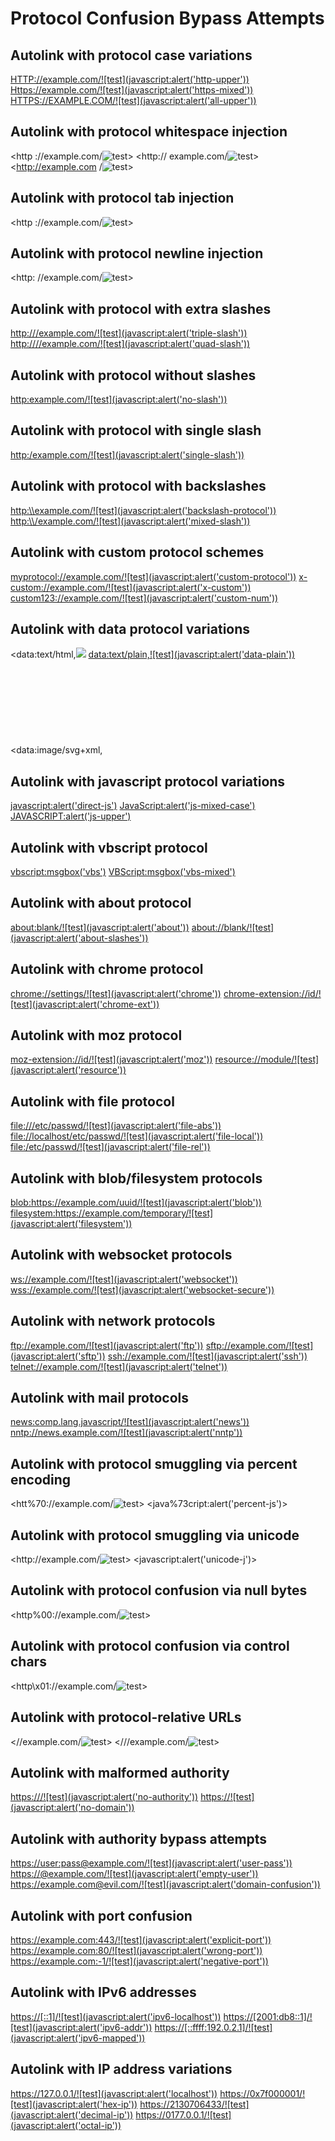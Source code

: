 # Protocol Confusion Bypass Attempts

## Autolink with protocol case variations
<HTTP://example.com/![test](javascript:alert('http-upper'))>
<Https://example.com/![test](javascript:alert('https-mixed'))>
<HTTPS://EXAMPLE.COM/![test](javascript:alert('all-upper'))>

## Autolink with protocol whitespace injection
<http ://example.com/![test](javascript:alert('space-after-http'))>
<http:// example.com/![test](javascript:alert('space-before-domain'))>
<http://example.com /![test](javascript:alert('space-after-domain'))>

## Autolink with protocol tab injection
<http	://example.com/![test](javascript:alert('tab-protocol'))>

## Autolink with protocol newline injection
<http:
//example.com/![test](javascript:alert('newline-protocol'))>

## Autolink with protocol with extra slashes
<http:///example.com/![test](javascript:alert('triple-slash'))>
<http:////example.com/![test](javascript:alert('quad-slash'))>

## Autolink with protocol without slashes
<http:example.com/![test](javascript:alert('no-slash'))>

## Autolink with protocol with single slash
<http:/example.com/![test](javascript:alert('single-slash'))>

## Autolink with protocol with backslashes
<http:\\example.com/![test](javascript:alert('backslash-protocol'))>
<http:\\/example.com/![test](javascript:alert('mixed-slash'))>

## Autolink with custom protocol schemes
<myprotocol://example.com/![test](javascript:alert('custom-protocol'))>
<x-custom://example.com/![test](javascript:alert('x-custom'))>
<custom123://example.com/![test](javascript:alert('custom-num'))>

## Autolink with data protocol variations
<data:text/html,<img src="x" onerror="alert('data-protocol')">
<data:text/plain,![test](javascript:alert('data-plain'))>
<data:image/svg+xml,<svg onload="alert('data-svg')">

## Autolink with javascript protocol variations
<javascript:alert('direct-js')>
<JavaScript:alert('js-mixed-case')>
<JAVASCRIPT:alert('js-upper')>

## Autolink with vbscript protocol
<vbscript:msgbox('vbs')>
<VBScript:msgbox('vbs-mixed')>

## Autolink with about protocol
<about:blank/![test](javascript:alert('about'))>
<about://blank/![test](javascript:alert('about-slashes'))>

## Autolink with chrome protocol
<chrome://settings/![test](javascript:alert('chrome'))>
<chrome-extension://id/![test](javascript:alert('chrome-ext'))>

## Autolink with moz protocol
<moz-extension://id/![test](javascript:alert('moz'))>
<resource://module/![test](javascript:alert('resource'))>

## Autolink with file protocol
<file:///etc/passwd/![test](javascript:alert('file-abs'))>
<file://localhost/etc/passwd/![test](javascript:alert('file-local'))>
<file:/etc/passwd/![test](javascript:alert('file-rel'))>

## Autolink with blob/filesystem protocols
<blob:https://example.com/uuid/![test](javascript:alert('blob'))>
<filesystem:https://example.com/temporary/![test](javascript:alert('filesystem'))>

## Autolink with websocket protocols
<ws://example.com/![test](javascript:alert('websocket'))>
<wss://example.com/![test](javascript:alert('websocket-secure'))>

## Autolink with network protocols
<ftp://example.com/![test](javascript:alert('ftp'))>
<sftp://example.com/![test](javascript:alert('sftp'))>
<ssh://example.com/![test](javascript:alert('ssh'))>
<telnet://example.com/![test](javascript:alert('telnet'))>

## Autolink with mail protocols
<news:comp.lang.javascript/![test](javascript:alert('news'))>
<nntp://news.example.com/![test](javascript:alert('nntp'))>

## Autolink with protocol smuggling via percent encoding
<htt%70://example.com/![test](javascript:alert('percent-protocol'))>
<java%73cript:alert('percent-js')>

## Autolink with protocol smuggling via unicode
<һttp://example.com/![test](javascript:alert('unicode-h'))>
<јavascript:alert('unicode-j')>

## Autolink with protocol confusion via null bytes
<http%00://example.com/![test](javascript:alert('null-protocol'))>

## Autolink with protocol confusion via control chars
<http\x01://example.com/![test](javascript:alert('control-protocol'))>

## Autolink with protocol-relative URLs
<//example.com/![test](javascript:alert('protocol-relative'))>
<///example.com/![test](javascript:alert('triple-slash-rel'))>

## Autolink with malformed authority
<https:///![test](javascript:alert('no-authority'))>
<https://![test](javascript:alert('no-domain'))>

## Autolink with authority bypass attempts
<https://user:pass@example.com/![test](javascript:alert('user-pass'))>
<https://@example.com/![test](javascript:alert('empty-user'))>
<https://example.com@evil.com/![test](javascript:alert('domain-confusion'))>

## Autolink with port confusion
<https://example.com:443/![test](javascript:alert('explicit-port'))>
<https://example.com:80/![test](javascript:alert('wrong-port'))>
<https://example.com:-1/![test](javascript:alert('negative-port'))>

## Autolink with IPv6 addresses
<https://[::1]/![test](javascript:alert('ipv6-localhost'))>
<https://[2001:db8::1]/![test](javascript:alert('ipv6-addr'))>
<https://[::ffff:192.0.2.1]/![test](javascript:alert('ipv6-mapped'))>

## Autolink with IP address variations
<https://127.0.0.1/![test](javascript:alert('localhost'))>
<https://0x7f000001/![test](javascript:alert('hex-ip'))>
<https://2130706433/![test](javascript:alert('decimal-ip'))>
<https://0177.0.0.1/![test](javascript:alert('octal-ip'))>